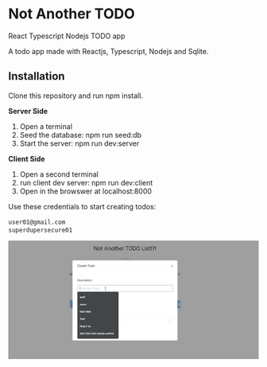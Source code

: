 # Not Another TODO

React Typescript Nodejs TODO app

A todo app made with Reactjs, Typescript, Nodejs and Sqlite.

## Installation

Clone this repository and run npm install.

**Server Side**

1. Open a terminal
2. Seed the database: npm run seed:db
3. Start the server: npm run dev:server

**Client Side**

1. Open a second terminal
2. run client dev server: npm run dev:client
3. Open in the browswer at localhost:8000

Use these credentials to start creating todos:

```
user01@gmail.com
superdupersecure01
```

![](demo.gif)
